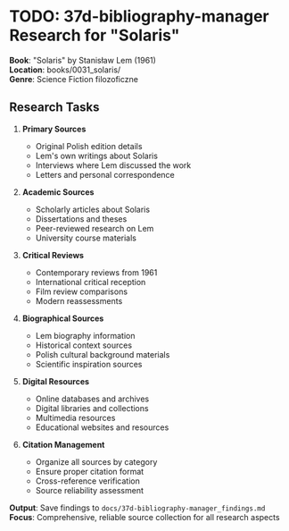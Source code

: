 # TODO: 37d-bibliography-manager Research for "Solaris"

**Book**: "Solaris" by Stanisław Lem (1961)  
**Location**: books/0031_solaris/  
**Genre**: Science Fiction filozoficzne  

## Research Tasks

1. **Primary Sources**
   - Original Polish edition details
   - Lem's own writings about Solaris
   - Interviews where Lem discussed the work
   - Letters and personal correspondence

2. **Academic Sources**
   - Scholarly articles about Solaris
   - Dissertations and theses
   - Peer-reviewed research on Lem
   - University course materials

3. **Critical Reviews**
   - Contemporary reviews from 1961
   - International critical reception
   - Film review comparisons
   - Modern reassessments

4. **Biographical Sources**
   - Lem biography information
   - Historical context sources
   - Polish cultural background materials
   - Scientific inspiration sources

5. **Digital Resources**
   - Online databases and archives
   - Digital libraries and collections
   - Multimedia resources
   - Educational websites and resources

6. **Citation Management**
   - Organize all sources by category
   - Ensure proper citation format
   - Cross-reference verification
   - Source reliability assessment

**Output**: Save findings to `docs/37d-bibliography-manager_findings.md`
**Focus**: Comprehensive, reliable source collection for all research aspects